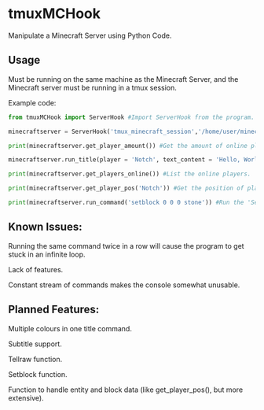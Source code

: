# tmuxMCHook

Manipulate a Minecraft Server using Python Code.


## Usage

Must be running on the same machine as the Minecraft Server, and the Minecraft server must be running in a tmux session.


Example code:

```Python
from tmuxMCHook import ServerHook #Import ServerHook from the program.

minecraftserver = ServerHook('tmux_minecraft_session','/home/user/minecraft_server/logs/latest.log') #Create the server hook object.

print(minecraftserver.get_player_amount()) #Get the amount of online players.

minecraftserver.run_title(player = 'Notch', text_content = 'Hello, World!', color_content = 'red', bold_content = 'true', italic_content = 'true') #Run a title on player 'Notch' with the specified settings.

print(minecraftserver.get_players_online()) #List the online players.

print(minecraftserver.get_player_pos('Notch')) #Get the position of player 'Notch'.

print(minecraftserver.run_command('setblock 0 0 0 stone')) #Run the 'Setblock' command.
```

## Known Issues:

Running the same command twice in a row will cause the program to get stuck in an infinite loop.

Lack of features.

Constant stream of commands makes the console somewhat unusable.


## Planned Features:

Multiple colours in one title command.

Subtitle support.

Tellraw function.

Setblock function.

Function to handle entity and block data (like get_player_pos(), but more extensive).

